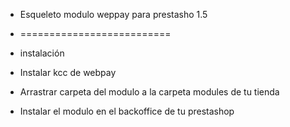 -	Esqueleto modulo weppay para prestasho 1.5
-	==========================

-	instalación 
-	Instalar kcc de webpay 
-	Arrastrar carpeta del modulo a la carpeta modules de tu tienda
-	Instalar el modulo en el backoffice de tu prestashop


